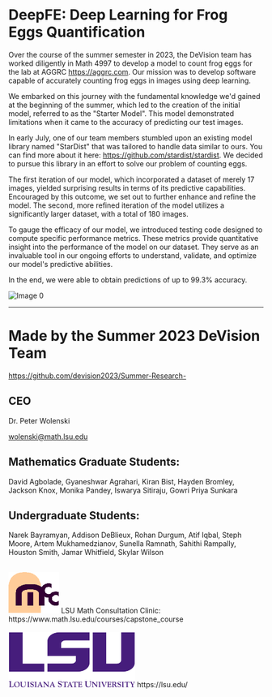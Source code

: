# DeepFE: Deep Learning for Frog Eggs Quantification

Over the course of the summer semester in 2023, the DeVision team has worked diligently in Math 4997 to develop a model to count frog eggs for the lab at AGGRC https://aggrc.com. Our mission was to develop software capable of accurately counting frog eggs in images using deep learning.

We embarked on this journey with the fundamental knowledge we'd gained at the beginning of the summer, which led to the creation of the initial model, referred to as the "Starter Model". This model demonstrated limitations when it came to the accuracy of predicting our test images.

In early July, one of our team members stumbled upon an existing model library named "StarDist" that was tailored to handle data similar to ours. You can find more about it here: https://github.com/stardist/stardist. We decided to pursue this library in an effort to solve our problem of counting eggs.

The first iteration of our model, which incorporated a dataset of merely 17 images, yielded surprising results in terms of its predictive capabilities. Encouraged by this outcome, we set out to further enhance and refine the model. The second, more refined iteration of the model utilizes a significantly larger dataset, with a total of 180 images.

To gauge the efficacy of our model, we introduced testing code designed to compute specific performance metrics. These metrics provide quantitative insight into the performance of the model on our dataset. They serve as an invaluable tool in our ongoing efforts to understand, validate, and optimize our model's predictive abilities.

In the end, we were able to obtain predictions of up to 99.3% accuracy.

![Image 0](images/prediction_0.png)

---

# Made by the Summer 2023 DeVision Team

https://github.com/devision2023/Summer-Research-

## CEO
Dr. Peter Wolenski

wolenski@math.lsu.edu

## Mathematics Graduate Students:


David Agbolade, Gyaneshwar Agrahari, Kiran Bist, Hayden Bromley, Jackson Knox, Monika Pandey, Iswarya Sitiraju, Gowri Priya Sunkara

## Undergraduate Students:


Narek Bayramyan, Addison DeBlieux, Rohan Durgum, Atif Iqbal, Steph Moore, Artem Mukhamedzianov, Sunella Ramnath, Sahithi Rampally, Houston Smith, Jamar Whitfield, Skylar Wilson
<br>
<br>

<img src="images/mcclogo.gif" alt="Image 2" width="100">
LSU Math Consultation Clinic:<br>
https://www.math.lsu.edu/courses/capstone_course
<br>
<br>

<img src="images/lsulogo.png" alt="Image 1" width="250">
https://lsu.edu/
